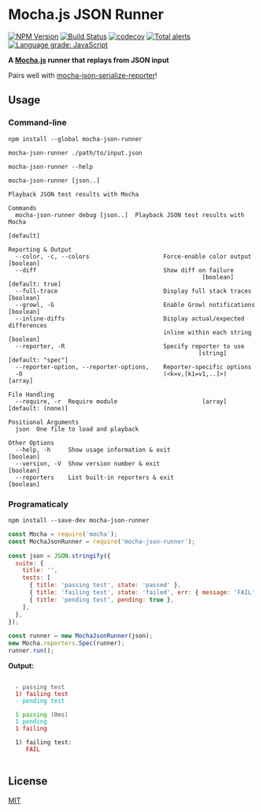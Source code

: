 # Mocha.js JSON Runner

[![NPM Version](https://img.shields.io/npm/v/mocha-json-runner.svg)](https://www.npmjs.com/package/mocha-json-runner)
[![Build Status](https://travis-ci.com/plasticrake/mocha-json-runner.svg?branch=master)](https://travis-ci.com/plasticrake/mocha-json-runner)
[![codecov](https://codecov.io/gh/plasticrake/mocha-json-runner/branch/master/graph/badge.svg)](https://codecov.io/gh/plasticrake/mocha-json-runner)
[![Total alerts](https://img.shields.io/lgtm/alerts/g/plasticrake/mocha-json-runner.svg?logo=lgtm&logoWidth=18)](https://lgtm.com/projects/g/plasticrake/mocha-json-runner/alerts/)
[![Language grade: JavaScript](https://img.shields.io/lgtm/grade/javascript/g/plasticrake/mocha-json-runner.svg?logo=lgtm&logoWidth=18)](https://lgtm.com/projects/g/plasticrake/mocha-json-runner/context:javascript)

**A [Mocha.js](https://mochajs.org/) runner that replays from JSON input**

Pairs well with [mocha-json-serialize-reporter](https://github.com/plasticrake/mocha-json-serialize-reporter)!

## Usage

### Command-line

```shell
npm install --global mocha-json-runner
```

```shell
mocha-json-runner ./path/to/input.json
```

```shell
mocha-json-runner --help
```

```text
mocha-json-runner [json..]

Playback JSON test results with Mocha

Commands
  mocha-json-runner debug [json..]  Playback JSON test results with Mocha
                                                                       [default]

Reporting & Output
  --color, -c, --colors                     Force-enable color output  [boolean]
  --diff                                    Show diff on failure
                                                       [boolean] [default: true]
  --full-trace                              Display full stack traces  [boolean]
  --growl, -G                               Enable Growl notifications [boolean]
  --inline-diffs                            Display actual/expected differences
                                            inline within each string  [boolean]
  --reporter, -R                            Specify reporter to use
                                                      [string] [default: "spec"]
  --reporter-option, --reporter-options,    Reporter-specific options
  -O                                        (<k=v,[k1=v1,..]>)           [array]

File Handling
  --require, -r  Require module                        [array] [default: (none)]

Positional Arguments
  json  One file to load and playback

Other Options
  --help, -h     Show usage information & exit                         [boolean]
  --version, -V  Show version number & exit                            [boolean]
  --reporters    List built-in reporters & exit                        [boolean]
```

### Programaticaly

```shell
npm install --save-dev mocha-json-runner
```

```js
const Mocha = require('mocha');
const MochaJsonRunner = require('mocha-json-runner');

const json = JSON.stringify({
  suite: {
    title: '',
    tests: [
      { title: 'passing test', state: 'passed' },
      { title: 'failing test', state: 'failed', err: { message: 'FAIL' } },
      { title: 'pending test', pending: true },
    ],
  },
});

const runner = new MochaJsonRunner(json);
new Mocha.reporters.Spec(runner);
runner.run();
```

**Output:**

<!-- markdownlint-disable MD033 -->
<pre>
<code>
<span style="color:#0A0">  ✓</span><span style="color:#555"> passing test</span>
<span style="color:#A00">  1) failing test</span>
<span style="color:#0AA">  - pending test</span>

<span style="color:#5F5"> </span><span style="color:#0A0"> 1 passing</span><span style="color:#555"> (0ms)</span>
<span style="color:#0AA"> </span><span style="color:#0AA"> 1 pending</span>
<span style="color:#A00">  1 failing</span>

<span>  1) failing test:</span>
<span style="color:#A00">     FAIL</span><span style="color:#555"></span>
</code>
</pre>
<!-- markdownlint-enable MD033 -->

## License

[MIT](LICENSE)
